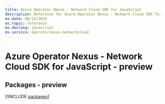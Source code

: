 ```yaml
---
title: Azure Operator Nexus - Network Cloud SDK for JavaScript
description: Reference for Azure Operator Nexus - Network Cloud SDK for JavaScript
ms.date: 08/14/2025
ms.topic: reference
ms.devlang: javascript
ms.service: operatornexus-networkcloud
---
```

# Azure Operator Nexus - Network Cloud SDK for JavaScript - preview
## Packages - preview
[!INCLUDE [packages](operator-nexus---network-cloud-index.md)]